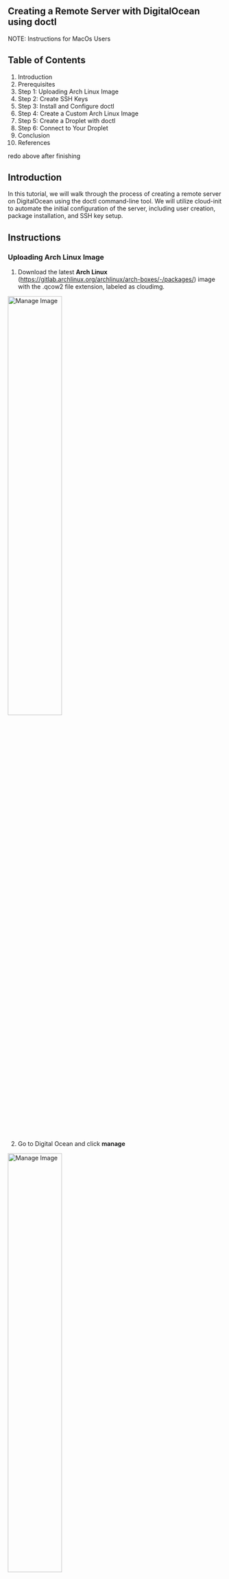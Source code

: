## Creating a Remote Server with DigitalOcean using doctl

NOTE: Instructions for MacOs Users

## Table of Contents

1. Introduction
2. Prerequisites
3. Step 1: Uploading Arch Linux Image
4. Step 2: Create SSH Keys
5. Step 3: Install and Configure doctl
6. Step 4: Create a Custom Arch Linux Image
7. Step 5: Create a Droplet with doctl
8. Step 6: Connect to Your Droplet
9. Conclusion
10. References

redo above after finishing

## Introduction

In this tutorial, we will walk through the process of creating a remote server on DigitalOcean using the doctl command-line tool. We will utilize cloud-init to automate the initial configuration of the server, including user creation, package installation, and SSH key setup.

## Instructions

### Uploading Arch Linux Image 
 

1. Download the latest **Arch Linux** (https://gitlab.archlinux.org/archlinux/arch-boxes/-/packages/) image with the .qcow2 file extension, labeled as cloudimg. 

<img src="pictures/arch.png" alt="Manage Image" style="width:50%;">

2. Go to Digital Ocean and click **manage**

<img src="pictures/manage.png" alt="Manage Image" style="width:50%;">

3. Click **Backups & Snapshots** on the dropdown menu

<img src="pictures/Untitled document (3).png" alt="Manage Image" style="width:50%;">

4. Click **Custom Images**

5. Click **Upload Images** and select Arch Linux Image and open the file

6. Click on **distribution** and select Arch Linux

<img src="pictures/Untitled document (4).png" alt="Manage Image" style="width:50%;">

7. Select your closest region

<img src="pictures/Screenshot 2024-09-25 at 10.36.18 PM.png" alt="Manage Image" style="width:50%;">

8. **Click** Upload Image

### Creating SSH Keys

SSH keys allow you to securley connect to your Droplet, and they are safer than passwords since the private key remains on your computer.

1. Open your Terminal or Command Prompt

2. Type ```cd``` to see your current directory

3. Type ```mkdir .ssh``` 

(image)

4. Type ```ssh-keygen -t ed25519 -f ~/.ssh/do-key -C "your email address"``` and **enter** to generate a new SSH key pair

NOTE: Change "your email address" to your email of choice and you can change key name, for example hello-key

5. Press **enter** and type a passphrase or press **enter** for no passphrase

(image)

### Adding public key to your DigitalOcean Account

1. Copy and paste the following commands to copy your SSH key

```pbcopy < ~/.ssh/do-key.pub``` 

NOTE: Replace "do-key" with the name of your SSH key.

2. Go to DigitalOcean and **click** settings. 

(image)

3. Click security and **add SSH key** 

4. Paste the copied key in the content box then enter a SSH key name

(image)

NOTE: If error message "SSH key content must be a valid SSH key" enter backspace to troubleshoot this problem. 

5. Click **Add SSH Key** 

### Installing DOCTL 

1. Open your Terminal or Command Prompt

2. Install Homebrew on your MacOs

3. Once installed, Type and run the following **command**

```
brew install doctl
``` 

(image)

4.Type ```doctl version``` once installed to verify the installation

(image)

### Creating an API Token

1. Click API on the left hand side of the Menu on DigitalOcean

(image)

2. Click **Generate New Token**

3. Type a **Token Name**, and give it **full access** then click **Generate Token**

(image)

4. Copy and Paste the **token** in a secure storage, file or server. 

NOTE: A **Generated Token** is only shown once.

### Using The API Token to Grant access to doctl

1. Open terminal or command prompt

2. Type the following command 

```doctl auth init --context NAME```

NOTE: Change **NAME** to something appropiate

3. Copy and Paste your generated token into the terminal

(image)

4. Press Enter and wait for a green checkmark.

Example Validating token... ✔

(image)

5. Run ```doctl account get``` to validate that doctl is working successfully

(image)

### Configuration of The Cloud Init File 

install neovim

1. Type the following command to create a file

```nvim cloud-config.yaml```

2. Copy and Paste the following content into the **file**, then pres i for "insert mode"
#
#cloud-config
users:
  - name: example-user
    shell: /bin/bash
    sudo: ['ALL=(ALL) NOPASSWD:ALL']
    ssh_import_id:
      - gh:<your-GitHub-username>
disable_root: true
packages:
  - nginx
runcmd:
  - 'export PUBLIC_IPV4=$(curl -s http://169.254.169.254/metadata/v1/interfaces/public/0/ipv4/address)'
  - 'echo Droplet: $(hostname), IP Address: $PUBLIC_IPV4 > /var/www/html/index.html' 

3. Change name to your name

4. Change gh:<your-GitHub-username> with your GitHub username

NOTE: Remove <>

(image)

5. Press esc to exit Insert Mode and type :wq to save and exit nvim

###Configuration of The Cloud Init File 


### Configuration of The Cloud Init File
















